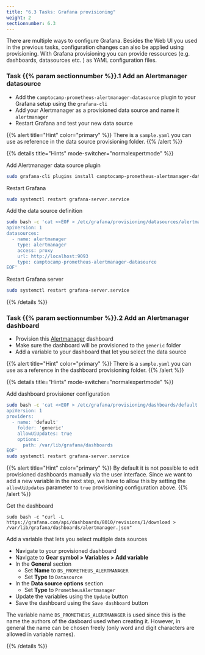 ```yaml
---
title: "6.3 Tasks: Grafana provisioning"
weight: 2
sectionnumber: 6.3
---
```


There are multiple ways to configure Grafana. Besides the Web UI you used in the previous tasks, configuration changes can also be applied using provisioning. With Grafana provisioning you can provide ressources (e.g. dashboards, datasources etc. ) as YAML configuration files.

### Task {{% param sectionnumber %}}.1 Add an Alertmanager datasource

* Add the `camptocamp-prometheus-alertmanager-datasource` plugin to your Grafana setup using the `grafana-cli`
* Add your Alertmanager as a provisioned data source and name it `alertmanager`
* Restart Grafana and test your new data source

{{% alert title="Hint" color="primary" %}}
There is a `sample.yaml` you can use as reference in the data source provisioning folder.
{{% /alert %}}


{{% details title="Hints" mode-switcher="normalexpertmode" %}}

Add Alertmanager data source plugin

```bash
sudo grafana-cli plugins install camptocamp-prometheus-alertmanager-datasource
```

Restart Grafana

```bash
sudo systemctl restart grafana-server.service
```

Add the data source definition

```bash
sudo bash -c 'cat <<EOF > /etc/grafana/provisioning/datasources/alertmanager.yaml
apiVersion: 1
datasources:
  - name: alertmanager
    type: alertmanager
    access: proxy
    url: http://localhost:9093
    type: camptocamp-prometheus-alertmanager-datasource
EOF'
```

Restart Grafana server

```bash
sudo systemctl restart grafana-server.service
```

{{% /details %}}


### Task {{% param sectionnumber %}}.2 Add an Alertmanager dashboard

* Provision this [Alertmanager](https://grafana.com/grafana/dashboards/8010) dashboard
* Make sure the dashboard will be provisioned to the `generic` folder
* Add a variable to your dashboard that let you select the data source

{{% alert title="Hint" color="primary" %}}
There is a `sample.yaml` you can use as a reference in the dashboard provisioning folder.
{{% /alert %}}


{{% details title="Hints" mode-switcher="normalexpertmode" %}}

Add dashboard provisioner configuration

```bash
sudo bash -c 'cat <<EOF > /etc/grafana/provisioning/dashboards/default.yaml
apiVersion: 1
providers:
  - name: 'default'
    folder: 'generic'
    allowUiUpdates: true
    options:
      path: /var/lib/grafana/dashboards
EOF'
sudo systemctl restart grafana-server.service
```

{{% alert title="Hint" color="primary" %}}
By default it is not possible to edit provisioned dashboards manually via the user interface. Since we want to add a new variable in the next step, we have to allow this by setting the `allowUiUpdates` parameter to `true` provisioning configuration above.
{{% /alert %}}

Get the dashboard
```
sudo bash -c "curl -L  https://grafana.com/api/dashboards/8010/revisions/1/download > /var/lib/grafana/dashboards/alertmanager.json"
```

Add a variable that lets you select multiple data sources

* Navigate to your provisioned dashboard
* Navigate to **Gear symbol > Variables > Add variable**
* In the **General** section
  * Set **Name** to `DS_PROMETHEUS_ALERTMANAGER`
  * Set **Type** to `Datasource`
* In the **Data source options** section
  * Set **Type** to  `PrometheusAlertmanager`
* Update the variables using the `Update` button
* Save the dashboard using the `Save dashboard` button

The variable name `DS_PROMETHEUS_ALERTMANAGER` is used since this is the name the authors of the dasboard used when creating it. However, in general the name can be chosen freely (only word and digit characters are allowed in variable names).

{{% /details %}}
